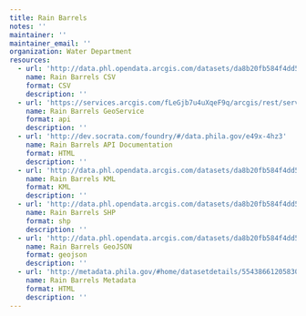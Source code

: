 ```yaml
---
title: Rain Barrels
notes: ''
maintainer: ''
maintainer_email: ''
organization: Water Department
resources:
  - url: 'http://data.phl.opendata.arcgis.com/datasets/da8b20fb584f4dd58f28861c8f29311f_0.csv'
    name: Rain Barrels CSV
    format: CSV
    description: ''
  - url: 'https://services.arcgis.com/fLeGjb7u4uXqeF9q/arcgis/rest/services/RainBarrel_Installed/FeatureServer/0/query?outFields=*&where=1%3D1'
    name: Rain Barrels GeoService
    format: api
    description: ''
  - url: 'http://dev.socrata.com/foundry/#/data.phila.gov/e49x-4hz3'
    name: Rain Barrels API Documentation
    format: HTML
    description: ''
  - url: 'http://data.phl.opendata.arcgis.com/datasets/da8b20fb584f4dd58f28861c8f29311f_0.kml'
    name: Rain Barrels KML
    format: KML
    description: ''
  - url: 'http://data.phl.opendata.arcgis.com/datasets/da8b20fb584f4dd58f28861c8f29311f_0.zip'
    name: Rain Barrels SHP
    format: shp
    description: ''
  - url: 'http://data.phl.opendata.arcgis.com/datasets/da8b20fb584f4dd58f28861c8f29311f_0.geojson'
    name: Rain Barrels GeoJSON
    format: geojson
    description: ''
  - url: 'http://metadata.phila.gov/#home/datasetdetails/5543866120583086178c4eeb/representationdetails/561804f9f061d8707502e475/'
    name: Rain Barrels Metadata
    format: HTML
    description: ''
---
```

